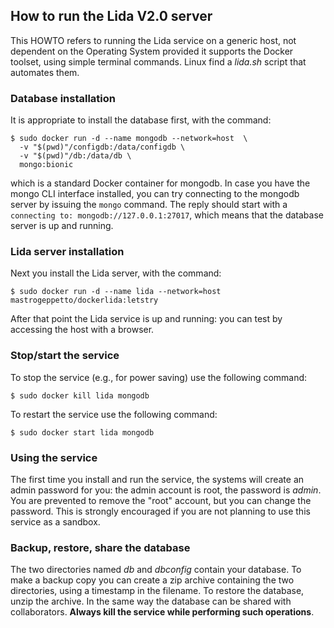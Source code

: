 ## How to run the Lida V2.0 server

This HOWTO refers to running the Lida service on a generic host, not dependent on the Operating System provided it supports the Docker toolset, using simple terminal commands. Linux find a *lida.sh* script that automates them.

### Database installation

It is appropriate to install the database first, with the command:

    $ sudo docker run -d --name mongodb --network=host  \
	  -v "$(pwd)"/configdb:/data/configdb \
	  -v "$(pwd)"/db:/data/db \
	  mongo:bionic

which is a standard Docker container for mongodb. In case you have the mongo CLI interface installed, you can try connecting to the mongodb server by issuing the `mongo` command. The reply should start with a `connecting to: mongodb://127.0.0.1:27017`, which means that the database server is up and running.

### Lida server installation

Next you install the Lida server, with the command:

    $ sudo docker run -d --name lida --network=host mastrogeppetto/dockerlida:letstry

After that point the Lida service is up and running: you can test by accessing the host with a browser.

### Stop/start the service

To stop the service (e.g., for power saving) use the following command:

    $ sudo docker kill lida mongodb

To restart the service use the following command:

    $ sudo docker start lida mongodb

### Using the service

The first time you install and run the service, the systems will create an admin password for you: the admin account is root, the password is *admin*. You are prevented to remove the "root" account, but you can change the password. This is strongly encouraged if you are not planning to use this service as a sandbox.

### Backup, restore, share the database

The two directories named *db* and *dbconfig* contain your database. To make a backup copy you can create a zip archive containing the two directories, using a timestamp in the filename. To restore the database, unzip the archive. In the same way the database can be shared with collaborators. **Always kill the service while performing such operations**.
